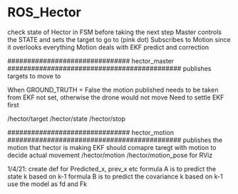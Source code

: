 # ROS_Hector
check state of Hector in FSM before taking the next step
Master controls the STATE and sets the target to go to (pink dot)
    Subscribes to Motion since it overlooks everything 
Motion deals with EKF predict and correction 

############################### hector_master ############################################
publishes targets to move to

When GROUND_TRUTH = False the motion published needs to be taken from EKF not set, otherwise the drone would not move
Need to settle EKF first 

/hector/target
/hector/state
/hector/stop

############################### hector_motion ############################################
publishes the motion that hector is making
EKF should comapre taregt with motion to decide actual movement
/hector/motion
/hector/motion_pose for RViz


1/4/21:
create def for Predicted_x, prev_x etc
formula A is to predict the state k based on k-1
formula B is to predict the covariance k based on k-1
use the model as fd and Fk
